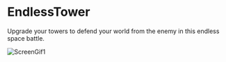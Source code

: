 # EndlessTower

Upgrade your towers to defend your world from the enemy in this endless space battle.

![ScreenGif1](https://user-images.githubusercontent.com/43808018/143893369-95d36b9e-5827-40a5-812d-fde106a1e20b.gif)






